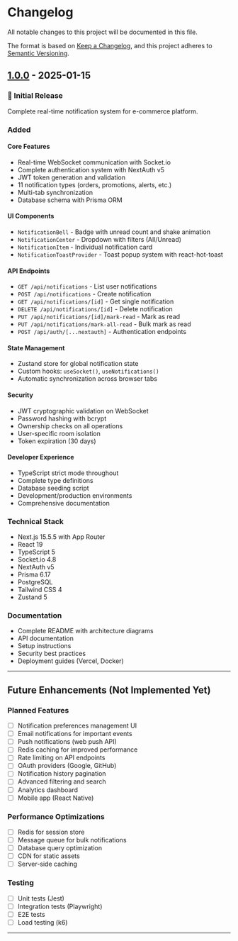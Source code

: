 # Changelog

All notable changes to this project will be documented in this file.

The format is based on [Keep a Changelog](https://keepachangelog.com/en/1.0.0/),
and this project adheres to [Semantic Versioning](https://semver.org/spec/v2.0.0.html).

## [1.0.0] - 2025-01-15

### 🎉 Initial Release

Complete real-time notification system for e-commerce platform.

### Added

#### Core Features
- Real-time WebSocket communication with Socket.io
- Complete authentication system with NextAuth v5
- JWT token generation and validation
- 11 notification types (orders, promotions, alerts, etc.)
- Multi-tab synchronization
- Database schema with Prisma ORM

#### UI Components
- `NotificationBell` - Badge with unread count and shake animation
- `NotificationCenter` - Dropdown with filters (All/Unread)
- `NotificationItem` - Individual notification card
- `NotificationToastProvider` - Toast popup system with react-hot-toast

#### API Endpoints
- `GET /api/notifications` - List user notifications
- `POST /api/notifications` - Create notification
- `GET /api/notifications/[id]` - Get single notification
- `DELETE /api/notifications/[id]` - Delete notification
- `PUT /api/notifications/[id]/mark-read` - Mark as read
- `PUT /api/notifications/mark-all-read` - Bulk mark as read
- `POST /api/auth/[...nextauth]` - Authentication endpoints

#### State Management
- Zustand store for global notification state
- Custom hooks: `useSocket()`, `useNotifications()`
- Automatic synchronization across browser tabs

#### Security
- JWT cryptographic validation on WebSocket
- Password hashing with bcrypt
- Ownership checks on all operations
- User-specific room isolation
- Token expiration (30 days)

#### Developer Experience
- TypeScript strict mode throughout
- Complete type definitions
- Database seeding script
- Development/production environments
- Comprehensive documentation

### Technical Stack
- Next.js 15.5.5 with App Router
- React 19
- TypeScript 5
- Socket.io 4.8
- NextAuth v5
- Prisma 6.17
- PostgreSQL
- Tailwind CSS 4
- Zustand 5

### Documentation
- Complete README with architecture diagrams
- API documentation
- Setup instructions
- Security best practices
- Deployment guides (Vercel, Docker)

---

## Future Enhancements (Not Implemented Yet)

### Planned Features
- [ ] Notification preferences management UI
- [ ] Email notifications for important events
- [ ] Push notifications (web push API)
- [ ] Redis caching for improved performance
- [ ] Rate limiting on API endpoints
- [ ] OAuth providers (Google, GitHub)
- [ ] Notification history pagination
- [ ] Advanced filtering and search
- [ ] Analytics dashboard
- [ ] Mobile app (React Native)

### Performance Optimizations
- [ ] Redis for session store
- [ ] Message queue for bulk notifications
- [ ] Database query optimization
- [ ] CDN for static assets
- [ ] Server-side caching

### Testing
- [ ] Unit tests (Jest)
- [ ] Integration tests (Playwright)
- [ ] E2E tests
- [ ] Load testing (k6)

---

[1.0.0]: https://github.com/yourusername/novacart/releases/tag/v1.0.0
